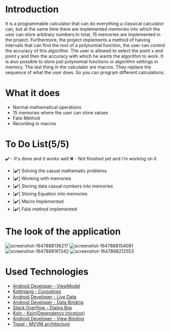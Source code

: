 # Introduction 
It is a programmable calculator that can do everything a classical calculator can, but at the same time there are implemented memories into which the user can store arbitrary numbers.In total, 15 memories are implemented in the project. Furthermore, the project implements a method of halving intervals that can find the root of a polynomial function, the user can control the accuracy of this algorithm. The user is allowed to select the point x and point y and then the accuracy with which he wants the algorithm to work. It is also possible to store just polynomial functions or algorithm settings in memory. The last thing in the calculator are macros. They replace the sequence of what the user does. So you can program different calculations. 


# What it does

- Normal mathematical operations
- 15 memories where the user can store values
- Falsi Method
- Recording in macros

# To Do List(5/5)

✔️ - It's done and it works well
❌ - Not finished yet and i'm working on it

- [✔️] Solving the casual mathematic problems
- [✔️] Working with memories
- [✔️] Storing data casual numbers into memories
- [✔️] Storing Equation into memories
- [️✔️] Macro Implemented
- [✔️] Falsi method implemented

# The look of the application

![screenshot-1647888136217](https://user-images.githubusercontent.com/66387359/159342531-18987da2-fda0-4c91-a50e-7cafd22ced23.png)
![screenshot-1647888154081](https://user-images.githubusercontent.com/66387359/159342537-545d8603-b004-4700-bf0f-ebe84acbfbbe.png)
![screenshot-1647888161342](https://user-images.githubusercontent.com/66387359/159342543-f97ef0cb-acb6-4991-8abd-45ee002ba4e5.png)
![screenshot-1647888212553](https://user-images.githubusercontent.com/66387359/159342547-9e303797-64da-47cc-a420-c38fe884e60c.png)

# Used Technologies

- [Android Developer - ViewModel](https://developer.android.com/topic/libraries/architecture/viewmodel?gclid=Cj0KCQiAhf2MBhDNARIsAKXU5GSV4I3_o2ttSyKvOeH-JBWkHOEjRSM2NNg3kORfZWbpYuM7kjc1dHAaArMYEALw_wcB&gclsrc=aw.ds)
- [Kotlinlang - Coroutines](https://kotlinlang.org/docs/coroutines-overview.html)
- [Android Developer - Live Data](https://developer.android.com/topic/libraries/architecture/livedata)
- [Android Developer - Data Binding](https://developer.android.com/topic/libraries/data-binding)
- [Stack Overflow - Dialog Box](https://stackoverflow.com/questions/52076779/kotlin-custom-dialog-in-android)
- [Koin - Koin(Dependency Injcetion)](https://insert-koin.io)
- [Android Developer - View Binding](https://developer.android.com/topic/libraries/view-binding)
- [Topal - MVVM architecture](https://www.toptal.com/android/android-apps-mvvm-with-clean-architecture)














